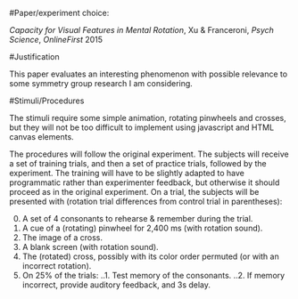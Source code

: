 #Paper/experiment choice: 

*Capacity for Visual Features in Mental Rotation*, Xu & Franceroni, *Psych Science*, *OnlineFirst* 2015


#Justification

This paper evaluates an interesting phenomenon with possible relevance to some symmetry group research I am considering.

#Stimuli/Procedures

The stimuli require some simple animation, rotating pinwheels and crosses, but they will not be too difficult to implement using javascript and HTML canvas elements.

The procedures will follow the original experiment. The subjects will receive a set of training trials, and then a set of practice trials, followed by the experiment. The training will have to be slightly adapted to have programmatic rather than experimenter feedback, but otherwise it should proceed as in the original experiment. On a trial, the subjects will be presented with (rotation trial differences from control trial in parentheses):

0. A set of 4 consonants to rehearse & remember during the trial.
1. A cue of a (rotating) pinwheel for 2,400 ms (with rotation sound).
2. The image of a cross.
3. A blank screen (with rotation sound).
4. The (rotated) cross, possibly with its color order permuted (or with an incorrect rotation). 
5. On 25% of the trials:
..1. Test memory of the consonants.
..2. If memory incorrect, provide auditory feedback, and 3s delay.

